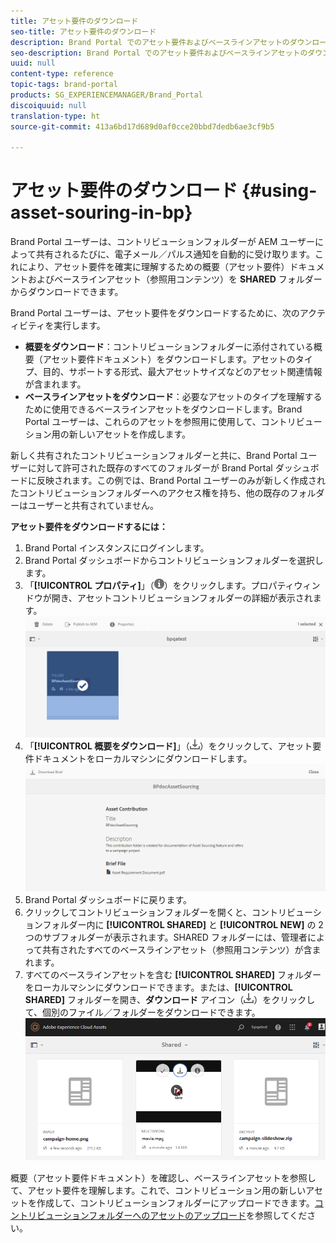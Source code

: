 ```yaml
---
title: アセット要件のダウンロード
seo-title: アセット要件のダウンロード
description: Brand Portal でのアセット要件およびベースラインアセットのダウンロード方法を説明します。
seo-description: Brand Portal でのアセット要件およびベースラインアセットのダウンロード方法を説明します。
uuid: null
content-type: reference
topic-tags: brand-portal
products: SG_EXPERIENCEMANAGER/Brand_Portal
discoiquuid: null
translation-type: ht
source-git-commit: 413a6bd17d689d0af0cce20bbd7dedb6ae3cf9b5

---
```



# アセット要件のダウンロード {#using-asset-souring-in-bp}

Brand Portal ユーザーは、コントリビューションフォルダーが AEM ユーザーによって共有されるたびに、電子メール／パルス通知を自動的に受け取ります。これにより、アセット要件を確実に理解するための概要（アセット要件）ドキュメントおよびベースラインアセット（参照用コンテンツ）を **SHARED** フォルダーからダウンロードできます。

Brand Portal ユーザーは、アセット要件をダウンロードするために、次のアクティビティを実行します。

* **概要をダウンロード**：コントリビューションフォルダーに添付されている概要（アセット要件ドキュメント）をダウンロードします。アセットのタイプ、目的、サポートする形式、最大アセットサイズなどのアセット関連情報が含まれます。
* **ベースラインアセットをダウンロード**：必要なアセットのタイプを理解するために使用できるベースラインアセットをダウンロードします。Brand Portal ユーザーは、これらのアセットを参照用に使用して、コントリビューション用の新しいアセットを作成します。

新しく共有されたコントリビューションフォルダーと共に、Brand Portal ユーザーに対して許可された既存のすべてのフォルダーが Brand Portal ダッシュボードに反映されます。この例では、Brand Portal ユーザーのみが新しく作成されたコントリビューションフォルダーへのアクセス権を持ち、他の既存のフォルダーはユーザーと共有されていません。

**アセット要件をダウンロードするには：**

1. Brand Portal インスタンスにログインします。
1. Brand Portal ダッシュボードからコントリビューションフォルダーを選択します。
1. 「**[!UICONTROL プロパティ]**」（![](assets/properties.png)）をクリックします。プロパティウィンドウが開き、アセットコントリビューションフォルダーの詳細が表示されます。
   ![](assets/download-asset-requirement1.png)
1. 「**[!UICONTROL 概要をダウンロード]**」（![](assets/download.png)）をクリックして、アセット要件ドキュメントをローカルマシンにダウンロードします。
   ![](assets/download-asset-requirement2.png)
1. Brand Portal ダッシュボードに戻ります。
1. クリックしてコントリビューションフォルダーを開くと、コントリビューションフォルダー内に **[!UICONTROL SHARED]** と **[!UICONTROL NEW]** の 2 つのサブフォルダーが表示されます。SHARED フォルダーには、管理者によって共有されたすべてのベースラインアセット（参照用コンテンツ）が含まれます。
1. すべてのベースラインアセットを含む **[!UICONTROL SHARED]** フォルダーをローカルマシンにダウンロードできます。または、**[!UICONTROL SHARED]** フォルダーを開き、**ダウンロード** アイコン（![](assets/download.png)）をクリックして、個別のファイル／フォルダーをダウンロードできます。
   ![](assets/download-asset-requirement3.png)

概要（アセット要件ドキュメント）を確認し、ベースラインアセットを参照して、アセット要件を理解します。これで、コントリビューション用の新しいアセットを作成して、コントリビューションフォルダーにアップロードできます。[コントリビューションフォルダーへのアセットのアップロード](brand-portal-upload-assets-to-contribution-folder.md)を参照してください。

